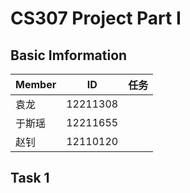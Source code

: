 # CS307 Project Part I
## Basic Imformation
|  Member   | ID  | 任务 |
|  ----  | ----  | ---- |
| 袁龙  | 12211308 |    |
| 于斯瑶  | 12211655 |   |
| 赵钊  | 12110120 |    |

## Task 1

